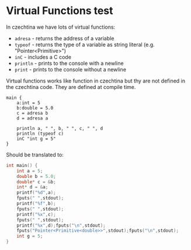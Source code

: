 # Virtual Functions test

In czechtina we have lots of virtual functions:

- `adresa` - returns the address of a variable
- `typeof` - returns the type of a variable as string literal (e.g. "Pointer<Primitive<int>>")
- `inC` - includes a C code
- `println` - prints to the console with a newline
- `print` - prints to the console without a newline

Virtual functions works like function in czechtina but thy are not defined in the czechtina code. They are defined at compile time.

```
main {
    a:int = 5
    b:double = 5.0
    c = adresa b
    d = adresa a

    println a, " ", b, " ", c, " ", d
    println (typeof c)
    inC "int g = 5"
}
```

Should be translated to:

```c
int main() {
	int a = 5;
	double b = 5.0;
	double* c = &b;
	int* d = &a;
	printf("%d",a);
	fputs(" ",stdout);
	printf("%f",b);
	fputs(" ",stdout);
	printf("%x",c);
	fputs(" ",stdout);
	printf("%x",d);fputs("\n",stdout);
	fputs("Pointer<Primitive<double>>",stdout);fputs("\n",stdout);
	int g = 5;
}
```
